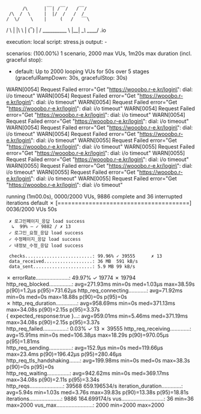 
          /\      |‾‾| /‾‾/   /‾‾/   
     /\  /  \     |  |/  /   /  /    
    /  \/    \    |     (   /   ‾‾\  
/          \   |  |\  \ |  (‾)  |
/ __________ \  |__| \__\ \_____/ .io

execution: local
script: stress.js
output: -

scenarios: (100.00%) 1 scenario, 2000 max VUs, 1m20s max duration (incl. graceful stop):
* default: Up to 2000 looping VUs for 50s over 5 stages (gracefulRampDown: 30s, gracefulStop: 30s)

WARN[0054] Request Failed                                error="Get \"https://wooobo.r-e.kr/login\": dial: i/o timeout"
WARN[0054] Request Failed                                error="Get \"https://wooobo.r-e.kr/login\": dial: i/o timeout"
WARN[0054] Request Failed                                error="Get \"https://wooobo.r-e.kr/login\": dial: i/o timeout"
WARN[0054] Request Failed                                error="Get \"https://wooobo.r-e.kr/login\": dial: i/o timeout"
WARN[0054] Request Failed                                error="Get \"https://wooobo.r-e.kr/login\": dial: i/o timeout"
WARN[0054] Request Failed                                error="Get \"https://wooobo.r-e.kr/login\": dial: i/o timeout"
WARN[0054] Request Failed                                error="Get \"https://wooobo.r-e.kr/login\": dial: i/o timeout"
WARN[0055] Request Failed                                error="Get \"https://wooobo.r-e.kr/login\": dial: i/o timeout"
WARN[0055] Request Failed                                error="Get \"https://wooobo.r-e.kr/login\": dial: i/o timeout"
WARN[0055] Request Failed                                error="Get \"https://wooobo.r-e.kr/login\": dial: i/o timeout"
WARN[0055] Request Failed                                error="Get \"https://wooobo.r-e.kr/login\": dial: i/o timeout"
WARN[0055] Request Failed                                error="Get \"https://wooobo.r-e.kr/login\": dial: i/o timeout"
WARN[0055] Request Failed                                error="Get \"https://wooobo.r-e.kr/login\": dial: i/o timeout"

running (1m00.0s), 0000/2000 VUs, 9886 complete and 36 interrupted iterations
default ✗ [======================================] 0036/2000 VUs  50s

     ✗ 로그인페이지_응답 load success
      ↳  99% — ✓ 9882 / ✗ 13
     ✓ 로그인_요청_응답 load success
     ✓ 수정페이지_응답 load success
     ✓ 내정보_수정_응답 load success

     checks.........................: 99.96% ✓ 39555      ✗ 13    
     data_received..................: 36 MB  591 kB/s
     data_sent......................: 5.9 MB 99 kB/s
✗ errorRate......................: 49.97% ✓ 19774      ✗ 19794
http_req_blocked...............: avg=271.93ms min=0s     med=1.03µs   max=38.59s p(90)=1.2µs    p(95)=731.62µs
http_req_connecting............: avg=71.92ms  min=0s     med=0s       max=18.88s p(90)=0s       p(95)=0s      
✗ http_req_duration..............: avg=958.69ms min=0s     med=371.13ms max=34.08s p(90)=2.15s    p(95)=3.37s   
{ expected_response:true }...: avg=959.01ms min=5.46ms med=371.19ms max=34.08s p(90)=2.15s    p(95)=3.37s   
http_req_failed................: 0.03%  ✓ 13         ✗ 39555
http_req_receiving.............: avg=15.91ms  min=0s     med=106.38µs max=18.29s p(90)=970.05µs p(95)=1.81ms  
http_req_sending...............: avg=152.9µs  min=0s     med=119.66µs max=23.4ms p(90)=196.42µs p(95)=280.46µs
http_req_tls_handshaking.......: avg=199.98ms min=0s     med=0s       max=38.3s  p(90)=0s       p(95)=0s      
http_req_waiting...............: avg=942.62ms min=0s     med=369.17ms max=34.08s p(90)=2.11s    p(95)=3.34s   
http_reqs......................: 39568  659.196534/s
iteration_duration.............: avg=5.94s    min=1.03s  med=3.76s    max=39.83s p(90)=13.38s   p(95)=18.81s  
iterations.....................: 9886   164.699174/s
vus............................: 36     min=36       max=2000
vus_max........................: 2000   min=2000     max=2000

